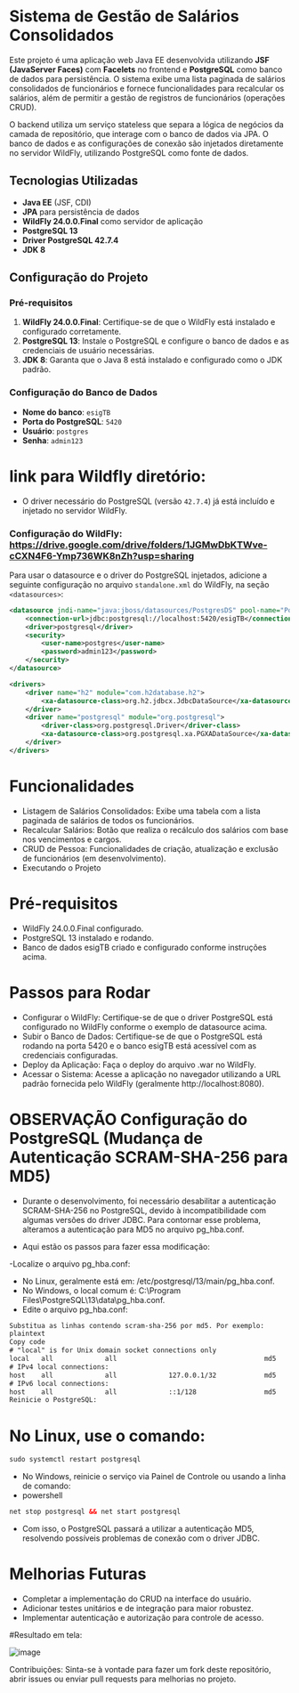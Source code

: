 # Sistema de Gestão de Salários Consolidados

Este projeto é uma aplicação web Java EE desenvolvida utilizando **JSF (JavaServer Faces)** com **Facelets** no frontend e **PostgreSQL** como banco de dados para persistência. O sistema exibe uma lista paginada de salários consolidados de funcionários e fornece funcionalidades para recalcular os salários, além de permitir a gestão de registros de funcionários (operações CRUD).

O backend utiliza um serviço stateless que separa a lógica de negócios da camada de repositório, que interage com o banco de dados via JPA. O banco de dados e as configurações de conexão são injetados diretamente no servidor WildFly, utilizando PostgreSQL como fonte de dados.

## Tecnologias Utilizadas

- **Java EE** (JSF, CDI)
- **JPA** para persistência de dados
- **WildFly 24.0.0.Final** como servidor de aplicação
- **PostgreSQL 13**
- **Driver PostgreSQL 42.7.4**
- **JDK 8**

## Configuração do Projeto

### Pré-requisitos

1. **WildFly 24.0.0.Final**: Certifique-se de que o WildFly está instalado e configurado corretamente.
2. **PostgreSQL 13**: Instale o PostgreSQL e configure o banco de dados e as credenciais de usuário necessárias.
3. **JDK 8**: Garanta que o Java 8 está instalado e configurado como o JDK padrão.

### Configuração do Banco de Dados

- **Nome do banco**: `esigTB`
- **Porta do PostgreSQL**: `5420`
- **Usuário**: `postgres`
- **Senha**: `admin123`

# link para Wildfly diretório: 

- O driver necessário do PostgreSQL (versão `42.7.4`) já está incluído e injetado no servidor WildFly.

### Configuração do WildFly: https://drive.google.com/drive/folders/1JGMwDbKTWve-cCXN4F6-Ymp736WK8nZh?usp=sharing

Para usar o datasource e o driver do PostgreSQL injetados, adicione a seguinte configuração no arquivo `standalone.xml` do WildFly, na seção `<datasources>`:

```xml
<datasource jndi-name="java:jboss/datasources/PostgresDS" pool-name="PostgresDS" enabled="true" use-java-context="true" statistics-enabled="${wildfly.datasources.statistics-enabled:${wildfly.statistics-enabled:false}}">
    <connection-url>jdbc:postgresql://localhost:5420/esigTB</connection-url>
    <driver>postgresql</driver>
    <security>
        <user-name>postgres</user-name>
        <password>admin123</password>
    </security>
</datasource>

<drivers>
    <driver name="h2" module="com.h2database.h2">
        <xa-datasource-class>org.h2.jdbcx.JdbcDataSource</xa-datasource-class>
    </driver>
    <driver name="postgresql" module="org.postgresql">
        <driver-class>org.postgresql.Driver</driver-class>
        <xa-datasource-class>org.postgresql.xa.PGXADataSource</xa-datasource-class>
    </driver>
</drivers>
```
# Funcionalidades

- Listagem de Salários Consolidados: Exibe uma tabela com a lista paginada de salários de todos os funcionários.
- Recalcular Salários: Botão que realiza o recálculo dos salários com base nos vencimentos e cargos.
- CRUD de Pessoa: Funcionalidades de criação, atualização e exclusão de funcionários (em desenvolvimento).
- Executando o Projeto

# Pré-requisitos
- WildFly 24.0.0.Final configurado.
- PostgreSQL 13 instalado e rodando.
- Banco de dados esigTB criado e configurado conforme instruções acima.
  
# Passos para Rodar

- Configurar o WildFly: Certifique-se de que o driver PostgreSQL está configurado no WildFly conforme o exemplo de datasource acima.
- Subir o Banco de Dados: Certifique-se de que o PostgreSQL está rodando na porta 5420 e o banco esigTB está acessível com as credenciais configuradas.
- Deploy da Aplicação: Faça o deploy do arquivo .war no WildFly.
- Acessar o Sistema: Acesse a aplicação no navegador utilizando a URL padrão fornecida pelo WildFly (geralmente http://localhost:8080).

# OBSERVAÇÃO Configuração do PostgreSQL (Mudança de Autenticação SCRAM-SHA-256 para MD5)

- Durante o desenvolvimento, foi necessário desabilitar a autenticação SCRAM-SHA-256 no PostgreSQL, devido à incompatibilidade com algumas versões do driver JDBC. Para contornar esse problema, alteramos a autenticação para MD5 no arquivo pg_hba.conf.

- Aqui estão os passos para fazer essa modificação:

-Localize o arquivo pg_hba.conf:

- No Linux, geralmente está em: /etc/postgresql/13/main/pg_hba.conf.
- No Windows, o local comum é: C:\Program Files\PostgreSQL\13\data\pg_hba.conf.
- Edite o arquivo pg_hba.conf:

```xml
Substitua as linhas contendo scram-sha-256 por md5. Por exemplo:
plaintext
Copy code
# "local" is for Unix domain socket connections only
local   all             all                                     md5
# IPv4 local connections:
host    all             all             127.0.0.1/32            md5
# IPv6 local connections:
host    all             all             ::1/128                 md5
Reinicie o PostgreSQL:
```

# No Linux, use o comando:
```xml
sudo systemctl restart postgresql
```
- No Windows, reinicie o serviço via Painel de Controle ou usando a linha de comando:
- powershell
```xml
net stop postgresql && net start postgresql
```
- Com isso, o PostgreSQL passará a utilizar a autenticação MD5, resolvendo possíveis problemas de conexão com o driver JDBC.

# Melhorias Futuras

- Completar a implementação do CRUD na interface do usuário.
- Adicionar testes unitários e de integração para maior robustez.
- Implementar autenticação e autorização para controle de acesso.

#Resultado em tela:

![image](https://github.com/user-attachments/assets/cbe0fac4-e75b-43da-bcd7-7065a8def0d2)


Contribuições:
Sinta-se à vontade para fazer um fork deste repositório, abrir issues ou enviar pull requests para melhorias no projeto.







